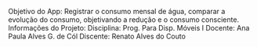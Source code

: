 Objetivo do App: Registrar o consumo mensal de água, comparar a evolução do consumo, objetivando a redução e o consumo consciente.
Informações do Projeto:
Disciplina: Prog. Para Disp. Móveis I
Docente: Ana Paula Alves G. de Cól
Discente: Renato Alves do Couto
